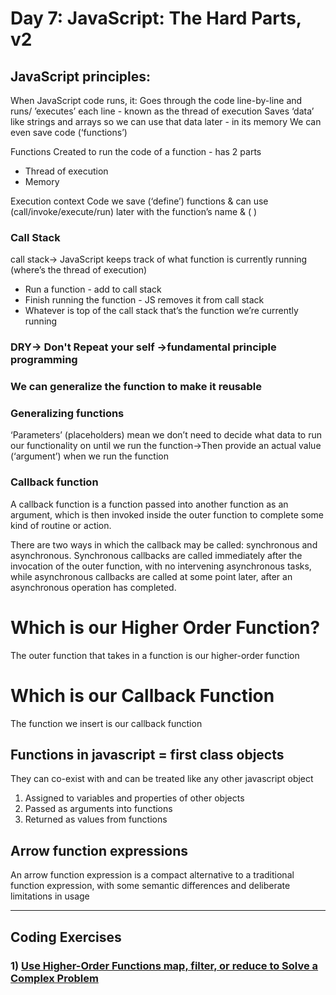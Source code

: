 
# Day 7: JavaScript: The Hard Parts, v2

## JavaScript principles:
When JavaScript code runs, it:
Goes through the code line-by-line and runs/ ’executes’ each line - known as the thread of execution
Saves ‘data’ like strings and arrays so we can use that data later - in its memory
We can even save code (‘functions’)

Functions Created to run the code of a function - has 2 parts
- Thread of execution
- Memory
  
Execution context
Code we save (‘define’) functions &
can use (call/invoke/execute/run)
later with the function’s name & ( )

###  Call Stack
call stack-> JavaScript keeps track of what function is currently running (where’s the thread of execution)
- Run a function - add to call stack
- Finish running the function - JS removes it from call stack
- Whatever is top of the call stack that’s the function we’re currently running

### DRY-> Don't Repeat your self ->fundamental principle programming

### We can generalize the function to make it reusable

### Generalizing functions
‘Parameters’ (placeholders) mean we don’t need to decide what data to run our
functionality on until we run the function->Then provide an actual value (‘argument’) when we run the function

### Callback function
A callback function is a function passed into another function as an argument, which is then invoked inside the outer function to complete some kind of routine or action.

There are two ways in which the callback may be called: synchronous and asynchronous. Synchronous callbacks are called immediately after the invocation of the outer function, with no intervening asynchronous tasks, while asynchronous callbacks are called at some point later, after an asynchronous operation has completed.

# Which is our Higher Order Function?
The outer function that takes in a function is our higher-order function

# Which is our Callback Function
The function we insert is our callback function


## Functions in javascript = first class objects
They can co-exist with and can be treated like any other javascript object
1. Assigned to variables and properties of other objects
2. Passed as arguments into functions
3. Returned as values from functions

## Arrow function expressions
An arrow function expression is a compact alternative to a traditional function expression, with some semantic differences and deliberate limitations in usage

*********************************************************************************************************************
## Coding Exercises
### 1) [Use Higher-Order Functions map, filter, or reduce to Solve a Complex Problem](https://github.com/orjwan-alrajaby/gsg-QA-Nablus-training-2023/blob/main/learning-sprint-1/week1%20-%20javascript-from-first-steps-to-professional/day%206/task.md)


